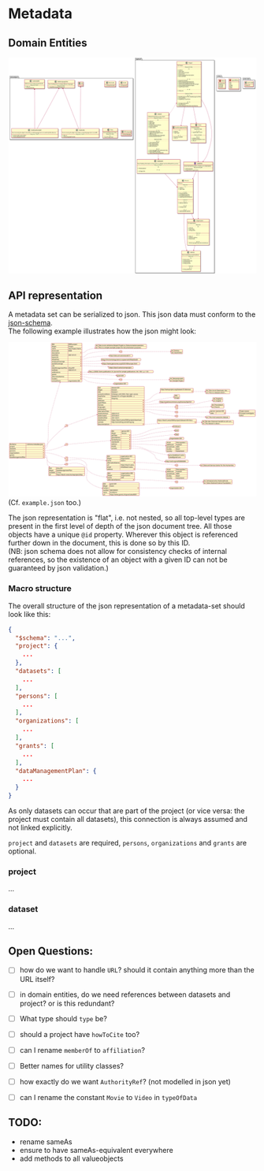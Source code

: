 # Metadata

## Domain Entities

![domain entities](./domain-entities.svg)

## API representation

A metadata set can be serialized to json. This json data must conform to the [json-schema](schema-metadata.json).  
The following example illustrates how the json might look:

![json example](./api-example.svg)  
(Cf. `example.json` too.)

The json representation is "flat", i.e. not nested, so all top-level types are present in the first level of depth of the json document tree. All those objects have a unique `@id` property. Wherever this object is referenced further down in the document, this is done so by this ID.  
(NB: json schema does not allow for consistency checks of internal references, so the existence of an object with a given ID can not be guaranteed by json validation.)

### Macro structure

The overall structure of the json representation of a metadata-set should look like this:

```json
{
  "$schema": "...",
  "project": {
    ...
  },
  "datasets": [
    ...
  ],
  "persons": [
    ...
  ],
  "organizations": [
    ...
  ],
  "grants": [
    ...
  ],
  "dataManagementPlan": {
    ...
  }
}
```

As only datasets can occur that are part of the project (or vice versa: the project must contain all datasets), this connection is always assumed and not linked explicitly.

`project` and `datasets` are required, `persons`, `organizations` and `grants` are optional.

### project

...

### dataset

...

## Open Questions:

- [ ] how do we want to handle `URL`? should it contain anything more than the URL itself?
- [ ] in domain entities, do we need references between datasets and project? or is this redundant?
- [ ] What type should `type` be?
- [ ] should a project have `howToCite` too?
- [ ] can I rename `memberOf` to `affiliation`?
- [ ] Better names for utility classes?
- [ ] how exactly do we want `AuthorityRef`? (not modelled in json yet)
- [ ] can I rename the constant `Movie` to `Video` in `typeOfData`


## TODO:

- rename sameAs
- ensure to have sameAs-equivalent everywhere
- add methods to all valueobjects

